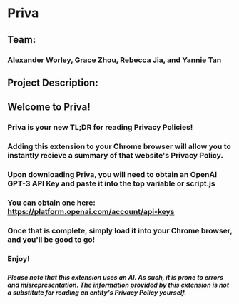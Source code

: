 # Priva
## Team:
###   Alexander Worley, Grace Zhou, Rebecca Jia, and Yannie Tan
###
##   Project Description:
## Welcome to Priva!
### Priva is your new TL;DR for reading Privacy Policies!
###
### Adding this extension to your Chrome browser will allow you to instantly recieve a summary of that website's Privacy Policy.
###
### Upon downloading Priva, you will need to obtain an OpenAI GPT-3 API Key and paste it into the top variable or script.js
### You can obtain one here: https://platform.openai.com/account/api-keys
###
### Once that is complete, simply load it into your Chrome browser, and you'll be good to go!
### Enjoy!
###
#### *Please note that this extension uses an AI. As such, it is prone to errors and misrepresentation. The information provided by this extension is not a substitute for reading an entity's Privacy Policy yourself.*
